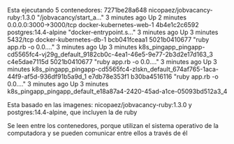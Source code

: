 Esta ejecutando 5 contenedores: 
7271be28a648   nicopaez/jobvacancy-ruby:1.3.0   "/jobvacancy/start_a…"   3 minutes ago   Up 2 minutes   0.0.0.0:3000->3000/tcp   docker-kubernetes-web-1
4b4e1c2c6592   postgres:14.4-alpine             "docker-entrypoint.s…"   3 minutes ago   Up 3 minutes   5432/tcp                 docker-kubernetes-db-1
bcb041fceaa1   5021b0410677                     "ruby app.rb -o 0.0.…"   3 minutes ago   Up 3 minutes                            k8s_pingapp_pingapp-cd5565fc4-vj29g_default_9182cb0c-4ea1-46e5-9e77-2b3d2e17d163_3
c4e5dae7115d   5021b0410677                     "ruby app.rb -o 0.0.…"   3 minutes ago   Up 3 minutes                            k8s_pingapp_pingapp-cd5565fc4-zlskn_default_674af765-1aca-44f9-af5d-936df91b5a9d_1
e7db78e353f1   b30ba4516116                     "ruby app.rb -o 0.0.…"   3 minutes ago   Up 3 minutes                            k8s_pingapp_pingapp_default_e18a87a4-2420-45ad-a1ce-05093bd512a3_4

Esta basado en las imagenes: nicopaez/jobvacancy-ruby:1.3.0 y postgres:14.4-alpine, que incluyen la de ruby

Se leen entre los contenedores, porque utilizan el sistema operativo de la computadora y se pueden comunicar entre ellos a través de él
